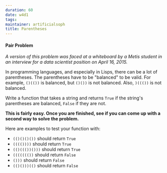 ```yaml
---
duration: 60
date: w4d1
tags:
maintainer: artificialsoph
title: Parentheses
---
```


#### Pair Problem

*A version of this problem was faced at a whiteboard by a Metis student in an interview for a data scientist position on April 16, 2015.*

In programming languages, and especially in Lisps, there can be a lot of parentheses. The parentheses have to be "balanced" to be valid. For example, `()(())` is balanced, but `()())` is not balanced. Also, `)((())` is not balanced.

Write a function that takes a string and returns `True` if the string's parentheses are balanced, `False` if they are not.

**This is fairly easy. Once you are finished, see if you can come up with a second way to solve the problem.**

Here are examples to test your function with:

 * `(()()()())` should return `True`
 * `(((())))` should return `True`
 * `(()((())()))` should return `True`
 * `((((((())` should return `False`
 * `()))` should return `False`
 * `(()()))(()` should return `False`
